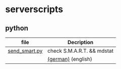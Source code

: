 # serverscripts

## python

| file             | Decription                               |
|------------------|------------------------------------------|
|[send_smart.py](https://github.com/gu471/serverscripts/blob/master/python/send_smart.py)     | check S.M.A.R.T. && mdstat|
||[(german)](https://gu471.de/scripts_driveMonitor) (english)
